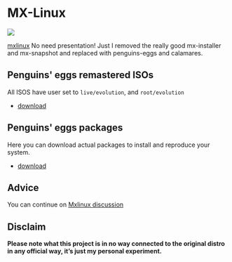 # MX-Linux
![](https://mxlinux.org/wp-content/uploads/2019/01/mxfcelogo-rounded.png)

[mxlinux](https://mxlinux.org/) No need presentation! Just I removed the really good mx-installer and mx-snapshot and replaced with penguins-eggs and calamares.

## Penguins' eggs remastered ISOs
All ISOS have user set to ```live/evolution```, and ```root/evolution```

* [download](https://drive.google.com/drive/folders/1-Xq4XfWkzlN14UEBr6ituSQ_A0zRT8Z5)

## Penguins' eggs packages
Here you can download actual packages to install and reproduce your system.

* [download](https://penguins-eggs.net/basket/index.php?p=packages%2Fdebs)

## Advice

You can continue on [Mxlinux discussion](https://github.com/pieroproietti/penguins-blog/discussions/37)


## Disclaim
__Please note what this project is in no way connected to the original distro in any official way, it’s just my personal experiment.__

